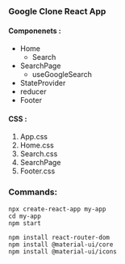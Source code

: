 ### Google Clone React App

#### Componenets :
* Home
    * Search
* SearchPage
    * useGoogleSearch
* StateProvider
* reducer
* Footer

#### CSS :
1. App.css
2. Home.css
3. Search.css
4. SearchPage
5. Footer.css


### Commands:

```
npx create-react-app my-app
cd my-app
npm start

npm install react-router-dom
npm install @material-ui/core
npm install @material-ui/icons
```